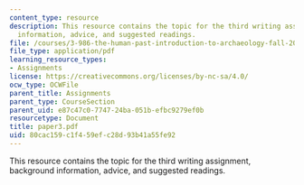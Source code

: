 ```yaml
---
content_type: resource
description: This resource contains the topic for the third writing assignment, background
  information, advice, and suggested readings.
file: /courses/3-986-the-human-past-introduction-to-archaeology-fall-2006/80cac159c1f459efc28d93b41a55fe92_paper3.pdf
file_type: application/pdf
learning_resource_types:
- Assignments
license: https://creativecommons.org/licenses/by-nc-sa/4.0/
ocw_type: OCWFile
parent_title: Assignments
parent_type: CourseSection
parent_uid: e87c47c0-7747-24ba-051b-efbc9279ef0b
resourcetype: Document
title: paper3.pdf
uid: 80cac159-c1f4-59ef-c28d-93b41a55fe92
---
```

This resource contains the topic for the third writing assignment, background information, advice, and suggested readings.